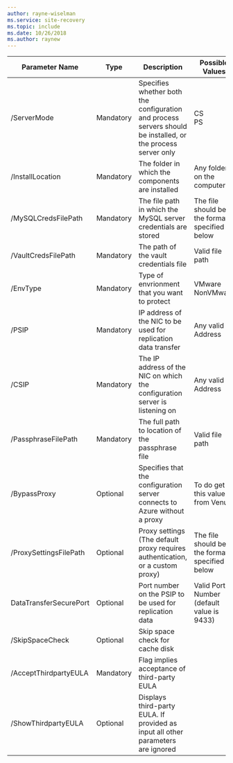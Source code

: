 ```yaml
---
author: rayne-wiselman
ms.service: site-recovery
ms.topic: include
ms.date: 10/26/2018
ms.author: raynew
---
```

|Parameter Name| Type | Description| Possible Values|
|-|-|-|-|
| /ServerMode|Mandatory|Specifies whether both the configuration and process servers should be installed, or the process server only|CS<br>PS|
|/InstallLocation|Mandatory|The folder in which the components are installed| Any folder on the computer|
|/MySQLCredsFilePath|Mandatory|The file path in which the MySQL server credentials are stored|The file should be the format specified below|
|/VaultCredsFilePath|Mandatory|The path of the vault credentials file|Valid file path|
|/EnvType|Mandatory|Type of envrionment that you want to protect |VMware<br>NonVMware|
|/PSIP|Mandatory|IP address of the NIC to be used for replication data transfer| Any valid IP Address|
|/CSIP|Mandatory|The IP address of the NIC on which the configuration server is listening on| Any valid IP Address|
|/PassphraseFilePath|Mandatory|The full path to location of the passphrase file|Valid file path|
|/BypassProxy|Optional|Specifies that the configuration server connects to Azure without a proxy|To do get this value from Venu|
|/ProxySettingsFilePath|Optional|Proxy settings (The default proxy requires authentication, or a custom proxy)|The file should be in the format specified below|
|DataTransferSecurePort|Optional|Port number on the PSIP to be used for replication data| Valid Port Number (default value is 9433)|
|/SkipSpaceCheck|Optional|Skip space check for cache disk| |
|/AcceptThirdpartyEULA|Mandatory|Flag implies acceptance of third-party EULA| |
|/ShowThirdpartyEULA|Optional|Displays third-party EULA. If provided as input all other parameters are ignored| |
